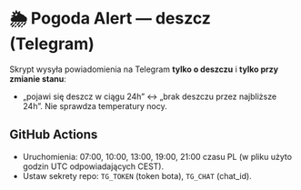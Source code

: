 # 🌦️ Pogoda Alert — deszcz (Telegram)

Skrypt wysyła powiadomienia na Telegram **tylko o deszczu** i **tylko przy zmianie stanu**:
- „pojawi się deszcz w ciągu 24h” ↔ „brak deszczu przez najbliższe 24h”.
Nie sprawdza temperatury nocy.

## GitHub Actions
- Uruchomienia: 07:00, 10:00, 13:00, 19:00, 21:00 czasu PL (w pliku użyto godzin UTC odpowiadających CEST).
- Ustaw sekrety repo: `TG_TOKEN` (token bota), `TG_CHAT` (chat_id).
